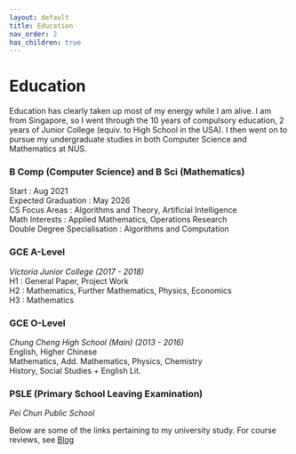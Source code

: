 ```yaml
---
layout: default
title: Education
nav_order: 2
has_children: true
---
```


# Education

Education has clearly taken up most of my energy while I am alive. I am from Singapore, so I went through the 10 years of compulsory education, 2 years of Junior College (equiv. to High School in the USA). I then went on to pursue my undergraduate studies in both Computer Science and Mathematics at NUS.

### B Comp (Computer Science) and B Sci (Mathematics)  
Start : Aug 2021  
Expected Graduation : May 2026  
CS Focus Areas : Algorithms and Theory, Artificial Intelligence  
Math Interests : Applied Mathematics, Operations Research  
Double Degree Specialisation : Algorithms and Computation  

### GCE A-Level 
*Victoria Junior College (2017 - 2018)*  
H1 : General Paper, Project Work  
H2 : Mathematics, Further Mathematics, Physics, Economics  
H3 : Mathematics  

### GCE O-Level
*Chung Cheng High School (Main) (2013 - 2016)*  
English, Higher Chinese  
Mathematics, Add. Mathematics, Physics, Chemistry  
History, Social Studies + English Lit.  

### PSLE (Primary School Leaving Examination)  
*Pei Chun Public School*

Below are some of the links pertaining to my university study. For course reviews, see [Blog](blog)
